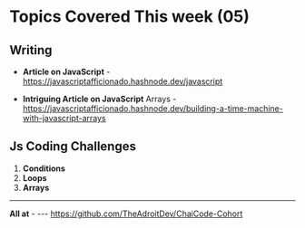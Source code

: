 # Topics Covered This week (05)
## Writing
- **Article on JavaScript** - https://javascriptafficionado.hashnode.dev/javascript

- **Intriguing Article on JavaScript** Arrays - https://javascriptafficionado.hashnode.dev/building-a-time-machine-with-javascript-arrays


## Js Coding Challenges

1. **Conditions**
2. **Loops**
3. **Arrays**


--- 

**All at** -   --- https://github.com/TheAdroitDev/ChaiCode-Cohort